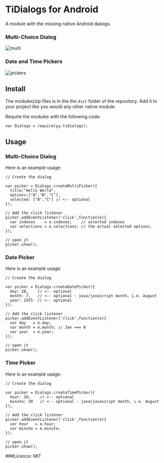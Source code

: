 # TiDialogs for Android

A module with the missing native Android dialogs.

### Multi-Choice Dialog

![multi](http://developer.android.com/images/ui/dialog_checkboxes.png)

### Date and Time Pickers

![pickers](http://developer.android.com/images/ui/pickers.png)

## Install

The modules/zip files is in the the `dist` folder of the repository. Add it to your project like you would any other native module.

Require the modules with the following code:

~~~
var Dialogs = require(yy.tidialogs);
~~~


## Usage

### Multi-Choice Dialog

Here is an example usage:

~~~
// Create the dialog

var picker = Dialogs.createMultiPicker({
  title:"Hello World", 
  options:["A","B","C"], 
  selected: ["B","C"] // <-- optional
});

// Add the click listener
picker.addEventListener('click',function(e){
  var indexes    = e.indexes;    // selected indexes
  var selections = e.selections; // the actual selected options.
});

// open it
picker.show();
~~~

### Date Picker

Here is an example usage:

~~~
// Create the dialog

var picker = Dialogs.createDatePicker({
  day: 28,    // <-- optional
  month: 7,   // <-- optional - java/javascript month, i.e. August
  year: 1975  // <-- optional
});

// Add the click listener
picker.addEventListener('click',function(e){
  var day   = e.day;
  var month = e.month; // Jan === 0
  var year  = e.year;
});

// open it
picker.show();
~~~

### Time Picker

Here is an example usage:

~~~
// Create the dialog

var picker = Dialogs.createTimePicker({
  hour: 10,    // <-- optional
  minute: 30   // <-- optional - java/javascript month, i.e. August
});

// Add the click listener
picker.addEventListener('click',function(e){
  var hour   = e.hour;
  var minute = e.minute; 
});

// open it
picker.show();
~~~


###Licence: MIT
